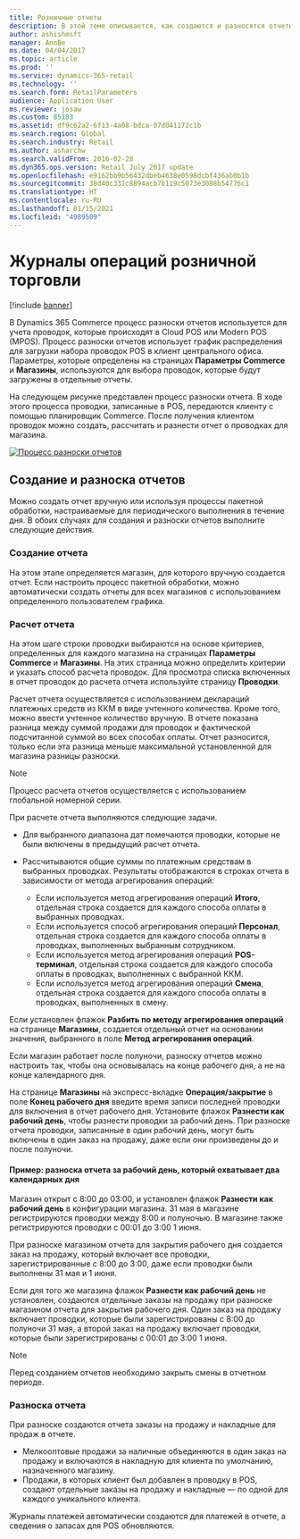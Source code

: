 ```yaml
---
title: Розничные отчеты
description: В этой теме описывается, как создаются и разносятся отчеты.
author: ashishmsft
manager: AnnBe
ms.date: 04/04/2017
ms.topic: article
ms.prod: ''
ms.service: dynamics-365-retail
ms.technology: ''
ms.search.form: RetailParameters
audience: Application User
ms.reviewer: josaw
ms.custom: 85183
ms.assetid: df9c62a2-6f13-4a08-bdca-07d041172c1b
ms.search.region: Global
ms.search.industry: Retail
ms.author: asharchw
ms.search.validFrom: 2016-02-28
ms.dyn365.ops.version: Retail July 2017 update
ms.openlocfilehash: e9162bb9b56432dbeb4638e0598dcbf436ab0b1b
ms.sourcegitcommit: 38d40c331c8894acb7b119c5073e3088b54776c1
ms.translationtype: HT
ms.contentlocale: ru-RU
ms.lasthandoff: 01/15/2021
ms.locfileid: "4989509"
---
```

# <a name="retail-statements"></a>Журналы операций розничной торговли

[!include [banner](includes/banner.md)]

В Dynamics 365 Commerce процесс разноски отчетов используется для учета проводок, которые происходят в Cloud POS или Modern POS (MPOS). Процесс разноски отчетов использует график распределения для загрузки набора проводок POS в клиент центрального офиса. Параметры, которые определены на страницах **Параметры Commerce** и **Магазины**, используются для выбора проводок, которые будут загружены в отдельные отчеты.

На следующем рисунке представлен процесс разноски отчета. В ходе этого процесса проводки, записанные в POS, передаются клиенту с помощью планировщик Commerce. После получения клиентом проводок можно создать, рассчитать и разнести отчет о проводках для магазина.

[![Процесс разноски отчетов](./media/retail-statements.png)](./media/retail-statements.png)

## <a name="creating-and-posting-statements"></a>Создание и разноска отчетов

Можно создать отчет вручную или используя процессы пакетной обработки, настраиваемые для периодического выполнения в течение дня. В обоих случаях для создания и разноски отчетов выполните следующие действия.

### <a name="create-the-statement"></a>Создание отчета

На этом этапе определяется магазин, для которого вручную создается отчет. Если настроить процесс пакетной обработки, можно автоматически создать отчеты для всех магазинов с использованием определенного пользователем графика.

### <a name="calculate-the-statement"></a>Расчет отчета

На этом шаге строки проводки выбираются на основе критериев, определенных для каждого магазина на страницах **Параметры Commerce** и **Магазины**. На этих страница можно определить критерии и указать способ расчета проводок. Для просмотра списка включенных в отчет проводок до расчета отчета используйте страницу **Проводки**.

Расчет отчета осуществляется с использованием деклараций платежных средств из ККМ в виде учтенного количества. Кроме того, можно ввести учтенное количество вручную. В отчете показана разница между суммой продажи для проводок и фактической подсчитанной суммой во всех способах оплаты. Отчет разносится, только если эта разница меньше максимальной установленной для магазина разницы разноски.

> [!NOTE]
> Процесс расчета отчетов осуществляется с использованием глобальной номерной серии.

При расчете отчета выполняются следующие задачи.

- Для выбранного диапазона дат помечаются проводки, которые не были включены в предыдущий расчет отчета.
- Рассчитываются общие суммы по платежным средствам в выбранных проводках. Результаты отображаются в строках отчета в зависимости от метода агрегирования операций:

    - Если используется метод агрегирования операций **Итого**, отдельная строка создается для каждого способа оплаты в выбранных проводках.
    - Если используется способ агрегирования операций **Персонал**, отдельная строка создается для каждого способа оплаты в проводках, выполненных выбранным сотрудником.
    - Если используется метод агрегирования операций **POS-терминал**, отдельная строка создается для каждого способа оплаты в проводках, выполненных с выбранной ККМ.
    - Если используется метод агрегирования операций **Смена**, отдельная строка создается для каждого способа оплаты в проводках, выполненных в смену.

Если установлен флажок **Разбить по методу агрегирования операций** на странице **Магазины**, создается отдельный отчет на основании значения, выбранного в поле **Метод агрегирования операций**.

Если магазин работает после полуночи, разноску отчетов можно настроить так, чтобы она основывалась на конце рабочего дня, а не на конце календарного дня.

На странице **Магазины** на экспресс-вкладке **Операция/закрытие** в поле **Конец рабочего дня** введите время записи последней проводки для включения в отчет рабочего дня. Установите флажок **Разнести как рабочий день**, чтобы разнести проводки за рабочий день. При разноске отчета проводки, записанные в один рабочий день, могут быть включены в один заказ на продажу, даже если они произведены до и после полуночи.

#### <a name="example-post-a-statement-for-a-business-day-that-extends-over-two-calendar-days"></a>Пример: разноска отчета за рабочий день, который охватывает два календарных дня

Магазин открыт с 8:00 до 03:00, и установлен флажок **Разнести как рабочий день** в конфигурации магазина. 31 мая в магазине регистрируются проводки между 8:00 и полуночью. В магазине также регистрируются проводки с 00:01 до 3:00 1 июня.

При разноске магазином отчета для закрытия рабочего дня создается заказ на продажу, который включает все проводки, зарегистрированные с 8:00 до 3:00, даже если проводки были выполнены 31 мая и 1 июня.

Если для того же магазина флажок **Разнести как рабочий день** не установлен, создаются отдельные заказы на продажу при разноске магазином отчета для закрытия рабочего дня. Один заказ на продажу включает проводки, которые были зарегистрированы с 8:00 до полуночи 31 мая, а второй заказ на продажу включает проводки, которые были зарегистрированы с 00:01 до 3:00 1 июня.

> [!NOTE]
> Перед созданием отчетов необходимо закрыть смены в отчетном периоде.

### <a name="post-the-statement"></a>Разноска отчета

При разноске создаются отчета заказы на продажу и накладные для продаж в отчете.

- Мелкооптовые продажи за наличные объединяются в один заказ на продажу и включаются в накладную для клиента по умолчанию, назначенного магазину.
- Продажи, в которых клиент был добавлен в проводку в POS, создают отдельные заказы на продажу и накладные — по одной для каждого уникального клиента.

Журналы платежей автоматически создаются для платежей в отчете, а сведения о запасах для POS обновляются.
